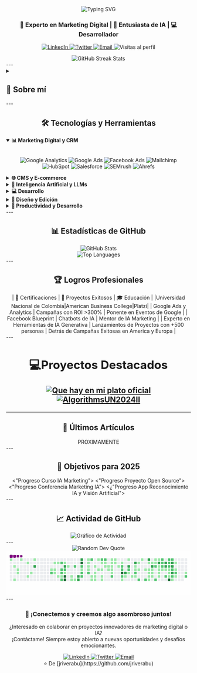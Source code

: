
<div align="center"> <img src="https://readme-typing-svg.herokuapp.com?font=Poppins&weight=600&size=40&pause=1000&color=015646&center=true&vCenter=true&width=800&lines=Hola%2C+soy+%5BJuan+David+Rivera%5D" alt="Typing SVG" /> <h3>🚀 Experto en Marketing Digital | 🤖 Entusiasta de IA | 💻 Desarrollador</h3> </div> <p align="center"> <a href="https://linkedin.com/in/jriverabu"> <img src="https://img.shields.io/badge/-LinkedIn-0077B5?style=for-the-badge&logo=linkedin&logoColor=white" alt="LinkedIn"/> </a> <a href="https://twitter.com/jriverabu"> <img src="https://img.shields.io/badge/-Twitter-1DA1F2?style=for-the-badge&logo=twitter&logoColor=white" alt="Twitter"/> </a> <a href="mailto:tu-email@ejemplo.com"> <img src="https://img.shields.io/badge/-Email-D14836?style=for-the-badge&logo=gmail&logoColor=white" alt="Email"/> </a> <img src="https://komarev.com/ghpvc/?username=jriverabu&style=for-the-badge&color=blueviolet" alt="Visitas al perfil"/> </p> <div align="center"> <img src="https://github-readme-streak-stats.herokuapp.com/?user=jriverabu&theme=radical&hide_border=true" alt="GitHub Streak Stats"/> </div> --- <details> <summary><h2>🎯 Sobre mí</h2></summary> <p align="center"> Soy un profesional multifacético con experiencia en marketing digital, desarrollo de software e inteligencia artificial. Mi pasión es combinar estas disciplinas para crear soluciones innovadoras y efectivas. </p> - 🔭 Actualmente estoy trabajando en **campañas de marketing impulsadas por IA** - 🌱 Estoy aprendiendo **nuevas aplicaciones de LLMs en marketing** - 👯 Busco colaborar en **proyectos que integren marketing, IA y desarrollo** - 💬 Pregúntame sobre **estrategias de marketing digital, IA generativa, o desarrollo de apps** - ⚡ Dato curioso: **Uso IA para optimizar mi flujo de trabajo diario** </details> --- <h2 align="center">🛠️ Tecnologías y Herramientas</h2> <details open> <summary><b>📊 Marketing Digital y CRM</b></summary> <br/> <p align="center"> <img src="https://img.shields.io/badge/Google%20Analytics-E37400?style=for-the-badge&logo=google%20analytics&logoColor=white" alt="Google Analytics"/> <img src="https://img.shields.io/badge/Google%20Ads-4285F4?style=for-the-badge&logo=google-ads&logoColor=white" alt="Google Ads"/> <img src="https://img.shields.io/badge/Facebook%20Ads-1877F2?style=for-the-badge&logo=facebook&logoColor=white" alt="Facebook Ads"/> <img src="https://img.shields.io/badge/Mailchimp-FFE01B?style=for-the-badge&logo=mailchimp&logoColor=black" alt="Mailchimp"/> <img src="https://img.shields.io/badge/HubSpot-FF7A59?style=for-the-badge&logo=hubspot&logoColor=white" alt="HubSpot"/> <img src="https://img.shields.io/badge/Salesforce-00A1E0?style=for-the-badge&logo=salesforce&logoColor=white" alt="Salesforce"/> <img src="https://img.shields.io/badge/SEMrush-FF642D?style=for-the-badge&logo=semrush&logoColor=white" alt="SEMrush"/> <img src="https://img.shields.io/badge/Ahrefs-2563EB?style=for-the-badge&logo=ahrefs&logoColor=white" alt="Ahrefs"/> </p> </details> <details> <summary><b>🌐 CMS y E-commerce</b></summary> <br/> <p align="center"> <img src="https://img.shields.io/badge/WordPress-%23117AC9.svg?style=for-the-badge&logo=WordPress&logoColor=white" alt="WordPress"/> <img src="https://img.shields.io/badge/Shopify-%237AB55C.svg?style=for-the-badge&logo=shopify&logoColor=white" alt="Shopify"/> <img src="https://img.shields.io/badge/Wix-000?style=for-the-badge&logo=wix&logoColor=white" alt="Wix"/> <img src="https://img.shields.io/badge/Squarespace-000000?style=for-the-badge&logo=squarespace&logoColor=white" alt="Squarespace"/> </p> </details> <details> <summary><b>🤖 Inteligencia Artificial y LLMs</b></summary> <br/> <p align="center"> <img src="https://img.shields.io/badge/ChatGPT-74aa9c?style=for-the-badge&logo=openai&logoColor=white" alt="ChatGPT"/> <img src="https://img.shields.io/badge/GPT--3-412991?style=for-the-badge&logo=openai&logoColor=white" alt="GPT-3"/> <img src="https://img.shields.io/badge/DALL·E-5A2A81?style=for-the-badge&logo=openai&logoColor=white" alt="DALL·E"/> <img src="https://img.shields.io/badge/Midjourney-1B3_5_87?style=for-the-badge&logo=midjourney&logoColor=white" alt="Midjourney"/> <img src="https://img.shields.io/badge/Stable%20Diffusion-843B62?style=for-the-badge&logo=stylediffusion&logoColor=white" alt="Stable Diffusion"/> <img src="https://img.shields.io/badge/Hugging%20Face-FFD21E?style=for-the-badge&logo=huggingface&logoColor=black" alt="Hugging Face"/> <img src="https://img.shields.io/badge/TensorFlow-FF6F00?style=for-the-badge&logo=tensorflow&logoColor=white" alt="TensorFlow"/> <img src="https://img.shields.io/badge/PyTorch-EE4C2C?style=for-the-badge&logo=pytorch&logoColor=white" alt="PyTorch"/> </p> </details> <details> <summary><b>💻 Desarrollo</b></summary> <br/> <p align="center"> <img src="https://img.shields.io/badge/Python-3776AB?style=for-the-badge&logo=python&logoColor=white" alt="Python"/> <img src="https://img.shields.io/badge/Java-ED8B00?style=for-the-badge&logo=java&logoColor=white" alt="Java"/> <img src="https://img.shields.io/badge/Flutter-02569B?style=for-the-badge&logo=flutter&logoColor=white" alt="Flutter"/> <img src="https://img.shields.io/badge/Dart-0175C2?style=for-the-badge&logo=dart&logoColor=white" alt="Dart"/> <img src="https://img.shields.io/badge/Scikit--learn-F7931E?style=for-the-badge&logo=scikit-learn&logoColor=white" alt="Scikit-learn"/> <img src="https://img.shields.io/badge/Pandas-150458?style=for-the-badge&logo=pandas&logoColor=white" alt="Pandas"/> <img src="https://img.shields.io/badge/Numpy-013243?style=for-the-badge&logo=numpy&logoColor=white" alt="NumPy"/> </p> </details> <details> <summary><b>🎨 Diseño y Edición</b></summary> <br/> <p align="center"> <img src="https://img.shields.io/badge/Adobe%20Photoshop-31A8FF?style=for-the-badge&logo=Adobe%20Photoshop&logoColor=black" alt="Adobe Photoshop"/> <img src="https://img.shields.io/badge/Adobe%20Illustrator-FF9A00?style=for-the-badge&logo=adobe%20illustrator&logoColor=white" alt="Adobe Illustrator"/> <img src="https://img.shields.io/badge/Adobe%20Premiere%20Pro-9999FF?style=for-the-badge&logo=Adobe%20Premiere%20Pro&logoColor=white" alt="Adobe Premiere Pro"/> <img src="https://img.shields.io/badge/Adobe%20After%20Effects-9999FF?style=for-the-badge&logo=Adobe%20After%20Effects&logoColor=white" alt="Adobe After Effects"/> <img src="https://img.shields.io/badge/Adobe%20XD-470137?style=for-the-badge&logo=Adobe%20XD&logoColor=#FF61F6" alt="Adobe XD"/> <img src="https://img.shields.io/badge/Canva-%2300C4CC.svg?&style=for-the-badge&logo=Canva&logoColor=white" alt="Canva"/> </p> </details> <details> <summary><b>📝 Productividad y Desarrollo</b></summary> <br/> <p align="center"> <img src="https://img.shields.io/badge/Obsidian-483699?style=for-the-badge&logo=obsidian&logoColor=white" alt="Obsidian"/> <img src="https://img.shields.io/badge/Notion-000000?style=for-the-badge&logo=notion&logoColor=white" alt="Notion"/> <img src="https://img.shields.io/badge/Visual%20Studio%20Code-007ACC?style=for-the-badge&logo=visual-studio-code&logoColor=white" alt="VS Code"/> <img src="https://img.shields.io/badge/GitHub%20Copilot-000000?style=for-the-badge&logo=github&logoColor=white" alt="GitHub Copilot"/> </p> </details> --- <h2 align="center">📊 Estadísticas de GitHub</h2> <div align="center"> <img src="https://github-readme-stats.vercel.app/api?username=jriverabu&show_icons=true&theme=radical" alt="GitHub Stats" /> </div> <div align="center"> <img src="https://github-readme-stats.vercel.app/api/top-langs/?username=jriverabu&layout=compact&theme=radical" alt="Top Languages" /> </div> --- <h2 align="center">🏆 Logros Profesionales</h2> <div align="center"> | 🥇 Certificaciones | 🚀 Proyectos Exitosos | 🎓 Educación | |Universidad Nacional de Colombia|American Business College|Platzi| | Google Ads y Analytics | Campañas con ROI >300% | Ponente en Eventos de Google | | Facebook Blueprint | Chatbots de IA | Mentor de IA Marketing | | Experto en Herramientas de IA Generativa | Lanzamientos de Proyectos con +500 personas | Detrás de Campañas Exitosas en America y Europa | </div> --- <h2 align="center"> 
<div align="center">
  <h2>💻Proyectos Destacados</h2>
  <a href="https://github.com/jriverabu/quehayenmiplatooficial">
    <img src="https://github-readme-stats.vercel.app/api/pin/?username=jriverabu&repo=quehayenmiplatooficial&theme=radical" alt="Que hay en mi plato oficial" />
  </a>
  <a href="https://github.com/jriverabu/AlgorithmsUN2024II">
    <img src="https://github-readme-stats.vercel.app/api/pin/?username=jriverabu&repo=AlgorithmsUN2024II&theme=radical" alt="AlgorithmsUN2024II" />
  </a>
</div>
<hr>
<h2 align="center">
📝 Últimos Artículos</h2> <div align="center"> PROXIMAMENTE </div> ---<h2 align="center">🎯 Objetivos para 2025</h2>
<div align="center">
  <"Progreso Curso IA Marketing">
  <"Progreso Proyecto Open Source">
  <"Progreso Conferencia Marketing IA">
  <¿"Progreso App Reconocimiento IA y Visión Artificial">
</div>
---
<h2 align="center">📈 Actividad de GitHub</h2> <div align="center"> <img src="https://github-readme-activity-graph.vercel.app/graph?username=jriverabu&theme=react-dark" alt="Gráfico de Actividad"> </div> --- <div align="center"> <img src="https://quotes-github-readme.vercel.app/api?type=horizontal&theme=radical" alt="Random Dev Quote" /> </div> <div align="center"> <img src="https://github.com/Platane/snk/raw/output/github-contribution-grid-snake.gif" alt="snake" alt="Snake Animation"> </div> --- <div align="center"> <h3>🤝 ¡Conectemos y creemos algo asombroso juntos!</h3> <p>¿Interesado en colaborar en proyectos innovadores de marketing digital o IA?<br>¡Contáctame! Siempre estoy abierto a nuevas oportunidades y desafíos emocionantes.</p><a href="https://linkedin.com/in/jriverabu"> <img src="https://img.shields.io/badge/-LinkedIn-0077B5?style=for-the-badge&logo=linkedin&logoColor=white" alt="LinkedIn"/> </a> <a href="https://twitter.com/jriverabu"> <img src="https://img.shields.io/badge/-Twitter-1DA1F2?style=for-the-badge&logo=twitter&logoColor=white" alt="Twitter"/> </a> <a href="mailto:tu-email@ejemplo.com"> <img src="https://img.shields.io/badge/-Email-D14836?style=for-the-badge&logo=gmail&logoColor=white" alt="Email"/> </a>  </div> <div align="center"> ⭐️ De [jriverabu](https://github.com/jriverabu) </div>

